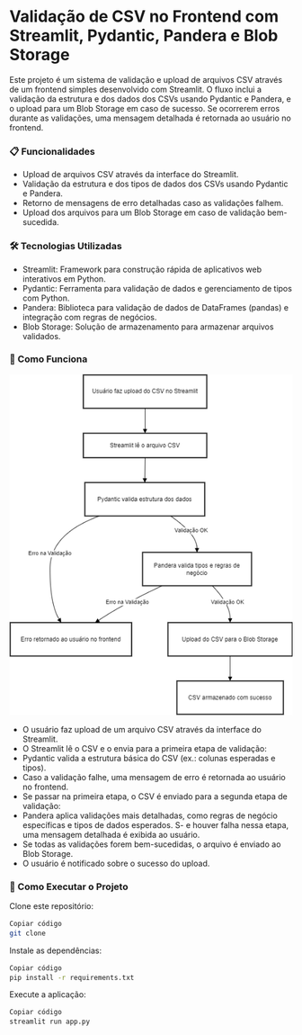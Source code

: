 # Validação de CSV no Frontend com Streamlit, Pydantic, Pandera e Blob Storage
Este projeto é um sistema de validação e upload de arquivos CSV através de um frontend simples desenvolvido com Streamlit. 
O fluxo inclui a validação da estrutura e dos dados dos CSVs usando Pydantic e Pandera, e o upload para um Blob Storage em caso de sucesso. Se ocorrerem erros durante as validações, uma mensagem detalhada é retornada ao usuário no frontend.

### 📋 Funcionalidades
- Upload de arquivos CSV através da interface do Streamlit.
- Validação da estrutura e dos tipos de dados dos CSVs usando Pydantic e Pandera.
- Retorno de mensagens de erro detalhadas caso as validações falhem.
- Upload dos arquivos para um Blob Storage em caso de validação bem-sucedida.

### 🛠 Tecnologias Utilizadas
- Streamlit: Framework para construção rápida de aplicativos web interativos em Python.
- Pydantic: Ferramenta para validação de dados e gerenciamento de tipos com Python.
- Pandera: Biblioteca para validação de dados de DataFrames (pandas) e integração com regras de negócios.
- Blob Storage: Solução de armazenamento para armazenar arquivos validados.

### 🧩 Como Funciona
![Diagrama de Fluxo](./fluxoValidator.png)

- O usuário faz upload de um arquivo CSV através da interface do Streamlit.
- O Streamlit lê o CSV e o envia para a primeira etapa de validação:
- Pydantic valida a estrutura básica do CSV (ex.: colunas esperadas e tipos).
- Caso a validação falhe, uma mensagem de erro é retornada ao usuário no frontend.
- Se passar na primeira etapa, o CSV é enviado para a segunda etapa de validação:
- Pandera aplica validações mais detalhadas, como regras de negócio específicas e tipos de dados esperados.
S- e houver falha nessa etapa, uma mensagem detalhada é exibida ao usuário.
- Se todas as validações forem bem-sucedidas, o arquivo é enviado ao Blob Storage.
- O usuário é notificado sobre o sucesso do upload.

### 🚀 Como Executar o Projeto
Clone este repositório:
```bash
Copiar código
git clone 
```
Instale as dependências:
```bash
Copiar código
pip install -r requirements.txt
```

Execute a aplicação:
```bash
Copiar código
streamlit run app.py
```
